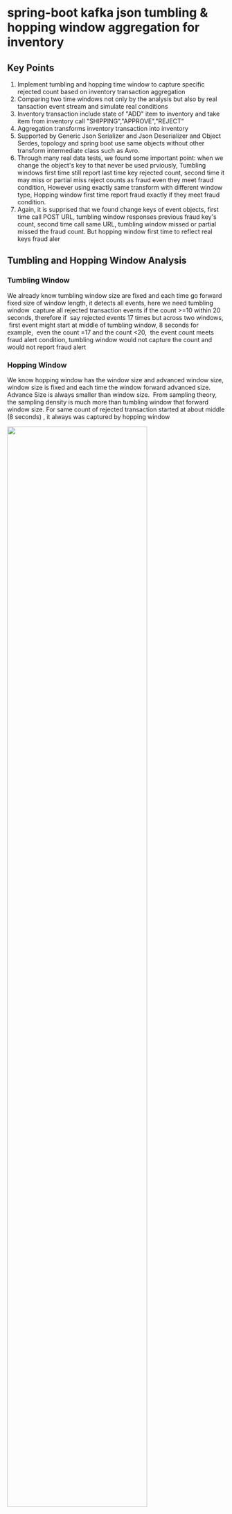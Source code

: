 # spring-boot kafka json tumbling & hopping window aggregation for inventory
## Key Points
  1. Implement tumbling and hopping time window to capture specific rejected count based on inventory transaction aggregation 
  2. Comparing two time windows not only by the analysis but also by real tansaction event stream and simulate real conditions 
  3. Inventory transaction include state of "ADD" item to inventory and take item from inventory call "SHIPPING","APPROVE","REJECT"
  4. Aggregation transforms inventory transaction into inventory
  5. Supported by Generic Json Serializer and Json Deserializer and Object Serdes, topology and spring boot use same objects without
     other transform intermediate class such as Avro.
  6. Through many real data tests, we found some important point: when we change the object's key to that never be used prviously,
     Tumbling windows first time still report last time key rejected count, second time it may miss or partial miss reject counts as 
     fraud even they meet fraud condition, However using exactly same transform with different window type, Hopping window first time 
     report fraud exactly if they meet fraud condition.
  7. Again, it is supprised that we found change keys of event objects, first time call POST URL, tumbling window responses previous 
     fraud key's count, second time call same URL, tumbling window missed or partial missed the fraud count. But hopping window first 
     time to reflect real keys fraud aler
     
## Tumbling and Hopping Window Analysis
 
### Tumbling Window

   We already know tumbling window size are fixed and each time go forward fixed size of window length, it detects all events, here 
   we need tumbling window  capture all rejected transaction events if the count >=10 within 20 seconds, therefore if  say rejected 
   events 17 times but across two windows,  first event might start at middle of tumbling window, 8 seconds for example,  even the 
   count =17 and the count <20,  the event count meets fraud alert condition, tumbling window would not capture the count and would 
   not report fraud alert



### Hopping Window

  We know hopping window has the window size and advanced window size, window size is fixed and each time the window forward 
  advanced size. Advance Size is always smaller than window size.  From sampling theory, the sampling density is much more than 
  tumbling window that forward window size.
  For same count of rejected transaction started at about middle (8 seconds) , it always was captured by hopping window
  
  <img src="images/two-type-of-time-windows.png" width="80%" height="80%">

## Data Flow Chart
  
  <img src="images/work-flow-chart.png" width="80%" height="80%">
 
  
## System configuration and Settings 
## Project Structure
  We create one project container modules, one module contains hopping window kstream processor and another module is tumbling window
  processor. each modules are mostly same except the kstream processors. 
  Under main project directory (spring-boot-kafka-json-tumbling-hopping-window-aggregation-inventory), we have docker-compose.yml
  and restart.sh, run restart.sh to start docker-container 
  
  <img src="images/project-structure-two-modules.png" width="35%" height="35%">
  

  
  
## docker-compose.yml

   We need to enphase two points of docker-compose.yml, 
   1. We set KAFKA_ADVERTISED_LISTENERS: PLAINTEXT://localhost:9092, and expose 9092, in our code we alse use thus external same host
      as bootstrap-server because we find spring boot @Kafkalistener of consumer, not care boostrap-server configure, only point 
      localhost:9092, when I use localhost:29092, it issued "127.0.0.1:9092 Node -1, broker connection refused" error message
   2. We need set kafka network explicity name, here is "kafka_same_host_net", otherwise docker compose take current directory
      spring-boot-kafka-json-tumbling-hopping-window-aggregation-inventory-default as network name, when we start similiar docker-
      compose.yml in different diectory name, it complained spring-boot-kafka-json-tumbling-hopping-window-aggregation-inventory-
      default not found , refuse start 
   
            version: '3'
            services:
              zookeeper:
                image: confluentinc/cp-zookeeper:6.0.0
                hostname: zookeeper
                container_name: zookeeper
                ports:
                  - "32181:32181"
                environment:
                  ZOOKEEPER_CLIENT_PORT: 32181
                  ZOOKEEPER_TICK_TIME: 2000
                networks:
                  - kafka_network
              kafka:
                image: confluentinc/cp-enterprise-kafka:6.0.0
                hostname: kafka
                container_name: kafka
                depends_on:
                  - zookeeper
                ports:
                  - "29092:29092"
                  - "9092:9092"
                environment:
                  KAFKA_BROKER_ID: 1
                  KAFKA_ZOOKEEPER_CONNECT: 'zookeeper:32181'
                  KAFKA_LISTENER_SECURITY_PROTOCOL_MAP: PLAINTEXT:PLAINTEXT,PLAINTEXT_HOST:PLAINTEXT
                  KAFKA_ADVERTISED_LISTENERS: PLAINTEXT://localhost:9092,PLAINTEXT_HOST://localhost:29092
                  KAFKA_OFFSETS_TOPIC_REPLICATION_FACTOR: 1
                  KAFKA_GROUP_INITIAL_REBALANCE_DELAY_MS: 0
                  KAFKA_TRANSACTION_STATE_LOG_MIN_ISR: 1
                  KAFKA_TRANSACTION_STATE_LOG_REPLICATION_FACTOR: 1
                networks:
                  - kafka_network

            networks:
              kafka_network:
                name: kafka_same_host_net
  
## Data Modeling
   
### InventoryTransaction class
    Two states need us pay attention. First state is TranscationRequestState, If add item to inventory call ADD and take away and 
    ship to customer, call SHIPPING, second InventoryTransactionState, when create a transaction, state is CREATE, when aggregator
    call "processTransaction" , if trnsaction is SHIPPING request state and inventory quantity is not enough, transaction will be 
    "REJECT" state
   
        @Data
        @NoArgsConstructor
        @AllArgsConstructor
        @Builder
        @ToString
        public class InventoryTransaction {

            private Long itemId;
            private String itemName;
            private Long quantity;
            private BigDecimal price = BigDecimal.ZERO;
            private Integer count;

            @JsonFormat(shape = JsonFormat.Shape.STRING,
                        pattern = "dd-MM-yyyy hh:mm:ss")
            public Date time;
            @Builder.Default
            public InventoryTransactionState state = InventoryTransactionState.CREATED;

            public TransactionRequestState transactionRequest;

            public static enum InventoryTransactionState {
                CREATED, APPROVED, REJECTED
            }
            public static enum TransactionRequestState {
                ADD,SHIPPING
            }
        }
    
### Inventory class
   
  In inventory method processTransaction(), it sets current transaction to lastTransaction, and then check if transaction 
  request state is SHIPPING and the quantity > inventory balance quantity then set the inventoryTransactionState as "REJECT"
  if the quantity <= inventory quantity, then inventory quantity minus transaction quantity. if request state is ADD, add anyway
  
  
          @Data
          @AllArgsConstructor
          @Builder
          @ToString
          public class Inventory {

              private Long itemId;
              private String itemName;
              private Long quantity;
              private BigDecimal price = BigDecimal.ZERO;

              @JsonFormat(shape = JsonFormat.Shape.STRING,
                      pattern = "dd-MM-yyyy hh:mm:ss")
              private Date lastUpdate;
              private InventoryTransaction latestTransaction;

              public Inventory() {
                  this.itemId=0l;
                  this.itemName="";
                  this.quantity=0L;
                  this.price = BigDecimal.ZERO;
                  this.latestTransaction=null;

              }
              public Inventory processTransaction(InventoryTransaction inventoryTransaction) {

                   setInventory(inventoryTransaction);

                  if (inventoryTransaction.transactionRequest==InventoryTransaction.TransactionRequestState.SHIPPING) {
                      // shipping item from inventory
                      if (this.quantity < inventoryTransaction.getQuantity()) {
                          this.latestTransaction.setState(InventoryTransaction.InventoryTransactionState.REJECTED);
                      } else {
                          this.latestTransaction.setState(InventoryTransaction.InventoryTransactionState.APPROVED);
                          this.quantity-= inventoryTransaction.getQuantity()==null ? 0:inventoryTransaction.getQuantity();
                      }
                  } else if (inventoryTransaction.transactionRequest==InventoryTransaction.TransactionRequestState.ADD){
                      // add item to inventory
                      this.quantity+=inventoryTransaction.getQuantity()==null ? 0:inventoryTransaction.getQuantity();
                      this.latestTransaction.setState(InventoryTransaction.InventoryTransactionState.APPROVED);
                  }
                  return this;
              }
              public void setInventory(InventoryTransaction transaction) {
                  this.itemId= transaction.getItemId();
                  this.itemName = transaction.getItemName();
                  this.price = transaction.getPrice();
                  this.lastUpdate=transaction.getTime();
                  this.latestTransaction = transaction;
              }
          }
          
### Potential Fraud Alert Class
        @Data
        @NoArgsConstructor
        @AllArgsConstructor
        public class PotentialFraudAlert {
            private Long itemId;
            private Long rejectedTransactionCount;
            private String message;
        }


## Detail Topology of Aggregation & Time Window 

  This part is core of this project. Basic logic is that consumed the transaction event stream, submitted the transaction to
  inventory, filter the rejected transactions and sink to rejected topic, applied time window, within 20 seconds, if rejected 
  transactions count>=10, create potential fraud alert objects and sink to fraud alert topic
  
  Following is detail topology flow
  
  <img src="images/topology-for-kstream-processor.png" width="90%" height="90%">
    
### Topology code as following 
  
### Inventory Hopping window kstream process  

            @EnableKafkaStreams
            @EnableKafka
            @Configuration
            @Slf4j
            public class InventoryHoppingWindowProcessor {

                @Bean
                @DependsOn(KafkaStreamsDefaultConfiguration.DEFAULT_STREAMS_CONFIG_BEAN_NAME)
                public KStream<Long, Inventory> kStream(StreamsBuilder streamsBuilder) {


                    KStream<Long, InventoryTransaction> inventoryTransactionKStream = 
                    streamsBuilder.stream(Constants.INVENTORY_TRANSACTIONS,
                            Consumed.with(Serdes.Long(), InventoryTransactionSerdes.serdes())
                                    .withTimestampExtractor(new TransactionTimeExtractor()));


                    KStream<Long, Inventory> inventoryKStream =
                            inventoryTransactionKStream.groupByKey()
                                    .aggregate(()->new Inventory(),
                                            (key, value, aggregate) -> {
                                                aggregate.processTransaction(value);
                                                return aggregate;
                                            },
                                            Materialized.with(Serdes.Long(), InventorySerdes.serdes())
                                    )
                                    .toStream();
    
                    inventoryKStream.to(Constants.INVENTORY, Produced.with(Serdes.Long(), InventorySerdes.serdes()));

                    KStream<Long, InventoryTransaction> rejectedTransactionStream = inventoryKStream
                            .mapValues((readOnlyKey,value)->value.getLatestTransaction())
                            .filter((kay,value)->value.state== InventoryTransaction.InventoryTransactionState.REJECTED);


                    rejectedTransactionStream
                            .to(Constants.REJECTED_TRANSACTIONS, Produced.with(Serdes.Long(), InventoryTransactionSerdes.serdes()));

                    Duration hoppingWindowSize = Duration.ofSeconds(20L);
                    Duration advanceWindowSize = Duration.ofSeconds(2L);
                    rejectedTransactionStream
                            .groupByKey()
                            .windowedBy(TimeWindows.of(hoppingWindowSize).advanceBy(advanceWindowSize).grace(Duration.ofSeconds(0)))
                            .count()
                            .suppress(untilWindowCloses(unbounded()))
                            .toStream()
                            .map((key,value)-> KeyValue.pair(key.key(),value))
                             .filter((key,value)->value>=10)
                            .peek(((key,value)->log.info("Peek Within 20 seconds and rejected times>=10 ,Hopping Window captured 
                            rejected inventory transactions as itemId {},  Count {}",key,value)))
                            .mapValues((key,value)->new PotentialFraudAlert(key,value,String.format("Hopping Window captured Potential 
                            Fraud Alerts as itemId %s Count %d",key,value)))
                            .to(Constants.POTENTIAL_FRAUD_ALERT,Produced.with(Serdes.Long(), PotentialFraudAlertSerdes.serdes()));
                    return inventoryKStream;
                }
            }
  
### Inventory Tumbling window kstream processor

   
   Ignore same parts as hopping window, only show time window code section as following 
   
   
   ...........
   
                 Duration tumblingWindowSize = Duration.ofSeconds(20L);
                rejectedTransactionStream
                        .groupByKey()
                        // tumbling window setting 20 second and grace means consider latency of system or network
                        .windowedBy(TimeWindows.of(tumblingWindowSize).grace(Duration.ofSeconds(0)))
                        .count()
                        .suppress(untilWindowCloses(unbounded()))
                        .toStream()
                        .map((key,value)-> KeyValue.pair(key.key(),value))
                        .filter((key,value)->value>=10)
                        .peek(((key,value)->log.info("Within 20 seconds and rejected times>=10 ,Tumbling Window captured rejected 
                        inventory transactions as itemId {},  Count {}",key,value)))
                        .mapValues((key,value)->new PotentialFraudAlert(key,value,String.format("Within 20 seconds and rejected 
                        times>=10, Tumbling Window captured rejected inventory transactions as itemId %s Count %d",key,value)))
                        .to(Constants.POTENTIAL_FRAUD_ALERT,Produced.with(Serdes.Long(), PotentialFraudAlertSerdes.serdes()));

              return inventoryKStream;
          }
  
## Inventory Transaction Service for Restful API

   We map inventoryTransactionDto to inventoryTransaction, here round 2 decimals of Double price wben convert Double to BigDecimal
   price. 
   
              @Service
              public class InventoryTransactionService {
                  public InventoryTransaction toInventoryTransaction(InventoryTransactionDto inventoryTransactionDto) {
                      InventoryTransaction.TransactionRequestState requestState;
                      if (inventoryTransactionDto.requestState.equalsIgnoreCase("ADD")) {
                          requestState = InventoryTransaction.TransactionRequestState.ADD;
                      } else if (inventoryTransactionDto.requestState.equalsIgnoreCase("SHIPPING")) {
                          requestState = InventoryTransaction.TransactionRequestState.SHIPPING;
                      } else {
                          throw new RuntimeException("must specify request state \"Add\" or \"SHOPPING\"");
                      }
                      if (inventoryTransactionDto.getPrice() == null) {
                          throw new RuntimeException("Price is required!");
                      }
                      if (inventoryTransactionDto.getQuantity() == null) {
                          throw new RuntimeException("Quantity is required!");
                      }
                      // keep two decimals only
                      BigDecimal price = new BigDecimal(inventoryTransactionDto.getPrice());
                      price = price.setScale(2, BigDecimal.ROUND_HALF_EVEN);
                      InventoryTransaction InventoryTransaction = 
                      com.kafka.inventory.time.window.aggregate.model.InventoryTransaction.builder()
                              .itemId(inventoryTransactionDto.getItemId())
                              .transactionRequest(requestState)
                              .price(price)
                              .quantity(Long.valueOf(inventoryTransactionDto.getQuantity()))
                              .itemName(inventoryTransactionDto.getItemName())
                              .time(new Date())
                              .build();
                      return InventoryTransaction;
                  }
              }
              
### InventoryTransactionDto 

          @Data
          @NoArgsConstructor
          @AllArgsConstructor
          @Builder
          public class InventoryTransactionDto {
              private Long itemId;
              private String itemName;
              private Long quantity;
              private Double price;
              public String requestState;
          }
          
### Simulating 105 rejected transcation service

            @Service
            public class TestTimeWindowService {

                public List<InventoryTransaction> testTumblingWindowFraud() {
                    int times = 105; ;   //   105 times rejected Transactions
                    BigDecimal price = new BigDecimal(239.99);
                    price = price.setScale(2, BigDecimal.ROUND_HALF_EVEN);
                    List<InventoryTransaction> list = new ArrayList<>();
                    for (int i = 0; i<times;i++) {
                        InventoryTransaction inventoryTransaction= InventoryTransaction.builder()
                                .itemId(10021L)
                                .count(i+1)
                                .price(price)
                                .transactionRequest(InventoryTransaction.TransactionRequestState.SHIPPING)
                                .quantity((long) (2000+Math.random()*1000))
                                .itemName("iWatch")
                                .time(new Date())
                                .build();
                        list.add( inventoryTransaction);
                    }
                    return list;
                }
            }
            
## Restful API and test data    

   Below important point is that before we send bunch of inventoryTransaction, we make 1 second sleep, simulate send transaction once   
   per second, means that we send more ten of transactions within 20 seconds , which expects to be captured by 20 second time window
   
                @RestController
                @RequestMapping("/inventory")
                @RequiredArgsConstructor
                public class TranscationController {

                    private final SendInventoryTransaction sendInventoryTransaction;
                    private final InventoryTransactionService inventoryTransactionService;
                    private final TestTimeWindowService testTimeWindowService;
                    
                    @PostMapping("/transaction")
                    public InventoryTransaction InventoryTransaction(@RequestBody InventoryTransactionDto inventoryTransactionDto) {
                        InventoryTransaction inventoryTransaction = 
                        inventoryTransactionService.toInventoryTransaction(inventoryTransactionDto);
                        sendInventoryTransaction.SendInventoryTransaction(inventoryTransaction);
                        return inventoryTransaction;
                    }

                    @PostMapping("/transactions")
                    public List<InventoryTransactionDto> InventoryTransaction(@RequestBody List<InventoryTransactionDto> 
                    inventoryTransactionDtos) {
                        inventoryTransactionDtos.forEach(inventoryTransactionDto -> {
                            try {
                                Thread.sleep(1000);
                            } catch (InterruptedException e) {
                            }
                            InventoryTransaction inventoryTransaction = 
                            inventoryTransactionService.toInventoryTransaction(inventoryTransactionDto);
                            sendInventoryTransaction.SendInventoryTransaction(inventoryTransaction);
                        });
                        return inventoryTransactionDtos;
                    }

                    @GetMapping("/potentialFraud")
                    public List<InventoryTransaction> potentialFraud() {
                        List<InventoryTransaction> inventoryTransactions = testTimeWindowService.testTumblingWindowFraud();
                        inventoryTransactions.forEach(inventoryTransaction -> {
                            try {
                                Thread.sleep(1000);
                            } catch (InterruptedException e) {}

                            sendInventoryTransaction.SendInventoryTransaction(inventoryTransaction);
                          });
                        return inventoryTransactions;
                    }
                }

### TestData.txt

   under main directory: spring-boot-kafka-json-tumbling-hopping-window-aggregation-inventory
   we have TestData.text, can run about Rest API in Postman. http://localhost:8097/inventory/dataProducer
   we call the simulating test to generate 105 rejected transaction, in http://localhost:8097/inventory/transactions
   we post to hopping window and tumbling window to do comparison tests
   
   
              Postman test data
                GET
                http://localhost:8097/inventory/dataProducer

                POST
                http://localhost:8097/inventory/transaction
                {
                    "itemId":100,
                    "itemName":"iWatch",
                    "price":250.0
                    "quantity":1200,
                    "requestState":"ADD"
                 }

                 POST
                       http://localhost:8097/inventory/transactions
                 Body

              [
                     {
                         "itemId":145,
                         "itemName":"iWatch",
                         "quantity":40,
                         "price":249.4,
                         "requestState":"ADD"
                      },
                     {
                        "itemId":145,
                         "itemName":"iWatch",
                         "price":240.0,
                         "quantity":200,
                         "requestState":"SHIPPING"
                      },
                      {
                         "itemId":145,
                         "itemName":"iWatch",
                         "price":240.0,
                         "quantity":45,
                         "requestState":"SHIPPING"
                     },
                       {
                         "itemId":145,
                         "itemName":"iWatch",
                         "price":240.0,
                         "quantity":40,
                         "requestState":"SHIPPING"
                       },
                        {
                         "itemId":145,
                         "itemName":"iWatch",
                         "price":240.0,
                         "quantity":50,
                         "requestState":"ADD"
                       },
                        {
                         "itemId":145,
                         "itemName":"iWatch",
                         "price":240.0,
                         "quantity":40,
                         "requestState":"SHIPPING"
                       },
                        {
                         "itemId":145,
                         "itemName":"iWatch",
                         "price":240.0,
                         "quantity":30,
                         "requestState":"SHIPPING"
                       },
                        {
                         "itemId":145,
                         "itemName":"iWatch",
                         "price":240.0,
                         "quantity":140,
                         "requestState":"SHIPPING"
                       },
                        {
                         "itemId":145,
                         "itemName":"iWatch",
                         "price":240.0,
                         "quantity":50,
                         "requestState":"SHIPPING"
                       },
                        {
                         "itemId":155,
                         "itemName":"iPhone14",
                         "price":1249.99,
                         "quantity":100,
                         "requestState":"SHIPPING"
                       },
                         {
                         "itemId":155,
                         "itemName":"iPhone14",
                         "price":1249.99,
                         "quantity":50,
                         "requestState":"SHIPPING"
                       }
                       ,
                         {
                         "itemId":155,
                         "itemName":"iPhone14",
                         "price":1249.99,
                         "quantity":102,
                         "requestState":"SHIPPING"
                       }
                       ,
                         {
                         "itemId":155,
                         "itemName":"iPhone14",
                         "price":1249.99,
                         "quantity":20,
                         "requestState":"SHIPPING"
                       },
                         {
                         "itemId":155,
                         "itemName":"iPhone14",
                         "price":1249.99,
                         "quantity":110,
                         "requestState":"SHIPPING"
                       },
                         {
                         "itemId":155,
                         "itemName":"iPhone14",
                         "price":1249.99,
                         "quantity":120,
                         "requestState":"SHIPPING"
                       },
                         {
                         "itemId":155,
                         "itemName":"iPhone14",
                         "price":1249.99,
                         "quantity":80,
                         "requestState":"SHIPPING"
                       },
                         {
                         "itemId":155,
                         "itemName":"iPhone14",
                         "price":1249.99,
                         "quantity":90,
                         "requestState":"SHIPPING"
                       },
                         {
                         "itemId":155,
                         "itemName":"iPhone14",
                         "price":1249.99,
                         "quantity":122,
                         "requestState":"SHIPPING"
                       },
                         {
                         "itemId":155,
                         "itemName":"iPhone14",
                         "price":1249.99,
                         "quantity":44,
                         "requestState":"SHIPPING"
                       }
                       ,
                         {
                         "itemId":155,
                         "itemName":"iPhone14",
                         "price":1249.99,
                         "quantity":55,
                         "requestState":"SHIPPING"
                       }
                   ]
                   
## Test Result:
  
### Tumbling Window missed or partially rejected transactions fraud alert when the count >=10  within 20 seconds

   Reproduce this case:
   Run InventoryTransactionTumblingWinApp --> post http://localhost:8097/inventory/transactions and copy below data tp body --> waiting 
   20 seconds--> itemId 145 was rejected 12 times and itemId 155 was rejected 11 times --> but tumbling window missed fraud alert at 
   all as following 
   
   <img src="images/tumbling-window-miss-potential-fraud-alert.png" width="90%" height="90%">  
   
   Runing second time tumbling window captured item 159 and missed 149
   
   <img src="images/Tumbling-window-only-capture-159-not-149-rejects.png" width="90%" height="90%">
   
### Hopping Window correctly capture rejected transactions fraud alert at first time
  
   <img src="images/hopping-window-always-capture-10-more-rejects.png" width="90%" height="90%">  

   even I changed the itemIds, It captured changed itemids meet fraud alert condition
   
   <img src="images/chang-itemid-from-155-to-158-start-hopping-window.png" width="90%" height="90%">  
  
## Detail information as below link

  [spring-boot kafka json tumbling & hopping window aggregation for inventory/](https://johnzhang320.com/spring-boot-kafka-json-tumbling-and-hopping-window-aggregation-for-inventory/)
 
  
 ## My Kafka Related Links
 
  [spring-boot-kafka-json-stateful-aggregation/](https://johnzhang320.com/spring-boot-kafka-json-stateful-aggregation)
  
  [spring-boot kafka json stream/](https://johnzhang320.com/spring-boot-kafka-json-stream)
  
  [Spring boot connects to AWS EC2 Kafka docker container/](https://johnzhang320.com/kafka-aws-ec2-kafka-docker/)
  
  [Spring-boot kafka event driven/](https://johnzhang320.com/spring-boot-kafka-event-driven)
 
  [Spring-boot kafka stream sorted unique word count/](https://johnzhang320.com/sorted-unique-word-count/)
 
  
   

